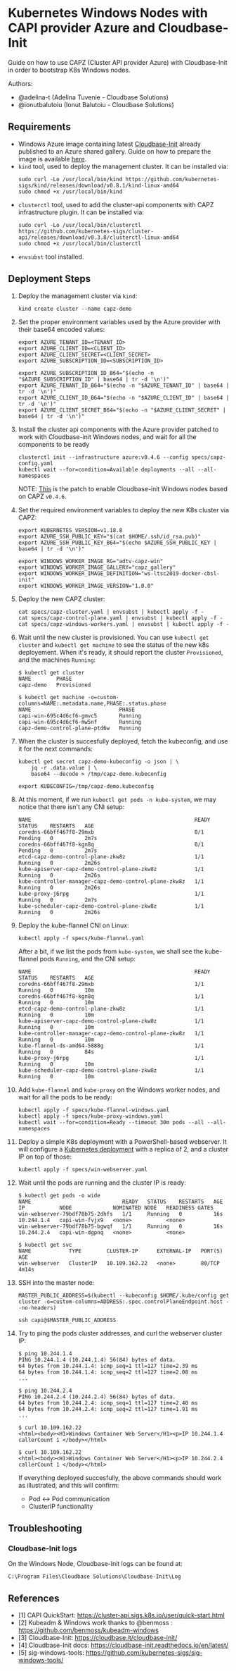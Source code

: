 # Kubernetes Windows Nodes with CAPI provider Azure and Cloudbase-Init

Guide on how to use CAPZ (Cluster API provider Azure) with Cloudbase-Init in order to bootstrap K8s Windows nodes.

Authors:
* @adelina-t (Adelina Tuvenie - Cloudbase Solutions)
* @ionutbalutoiu (Ionut Balutoiu - Cloudbase Solutions)

## Requirements

* Windows Azure image containing latest [Cloudbase-Init](https://cloudbase.it/cloudbase-init/) already published to an Azure shared gallery. Guide on how to prepare the image is available [here](https://github.com/ionutbalutoiu/k8s-e2e-runner/tree/capz_flannel/image-builder/azure-cbsl-init).
* `kind` tool, used to deploy the management cluster. It can be installed via:
    ```
    sudo curl -Lo /usr/local/bin/kind https://github.com/kubernetes-sigs/kind/releases/download/v0.8.1/kind-linux-amd64
    sudo chmod +x /usr/local/bin/kind
    ```
* `clusterctl` tool, used to add the cluster-api components with CAPZ infrastructure plugin. It can be installed via:
    ```
    sudo curl -Lo /usr/local/bin/clusterctl https://github.com/kubernetes-sigs/cluster-api/releases/download/v0.3.8/clusterctl-linux-amd64
    sudo chmod +x /usr/local/bin/clusterctl
    ```
* `envsubst` tool installed.

## Deployment Steps

1. Deploy the management cluster via `kind`:
    ```
    kind create cluster --name capz-demo
    ```

2. Set the proper environment variables used by the Azure provider with their base64 encoded values:
    ```
    export AZURE_TENANT_ID=<TENANT_ID>
    export AZURE_CLIENT_ID=<CLIENT_ID>
    export AZURE_CLIENT_SECRET=<CLIENT_SECRET>
    export AZURE_SUBSCRIPTION_ID=<SUBSCRIPTION_ID>

    export AZURE_SUBSCRIPTION_ID_B64="$(echo -n "$AZURE_SUBSCRIPTION_ID" | base64 | tr -d '\n')"
    export AZURE_TENANT_ID_B64="$(echo -n "$AZURE_TENANT_ID" | base64 | tr -d '\n')"
    export AZURE_CLIENT_ID_B64="$(echo -n "$AZURE_CLIENT_ID" | base64 | tr -d '\n')"
    export AZURE_CLIENT_SECRET_B64="$(echo -n "$AZURE_CLIENT_SECRET" | base64 | tr -d '\n')"
    ```

3. Install the cluster api components with the Azure provider patched to work with Cloudbase-init Windows nodes, and wait for all the components to be ready
    ```
    clusterctl init --infrastructure azure:v0.4.6 --config specs/capz-config.yaml
    kubectl wait --for=condition=Available deployments --all --all-namespaces
    ```

    NOTE: [This](https://github.com/ionutbalutoiu/cluster-api-provider-azure/commit/9c8daedac75959b141fec7ea909c2c1fd0bd484b) is the patch to enable Cloudbase-init Windows nodes based on CAPZ `v0.4.6`.

4. Set the required environment variables to deploy the new K8s cluster via CAPZ:
    ```
    export KUBERNETES_VERSION=v1.18.8
    export AZURE_SSH_PUBLIC_KEY="$(cat $HOME/.ssh/id_rsa.pub)"
    export AZURE_SSH_PUBLIC_KEY_B64="$(echo $AZURE_SSH_PUBLIC_KEY | base64 | tr -d '\n')"

    export WINDOWS_WORKER_IMAGE_RG="adtv-capz-win"
    export WINDOWS_WORKER_IMAGE_GALLERY="capz_gallery"
    export WINDOWS_WORKER_IMAGE_DEFINITION="ws-ltsc2019-docker-cbsl-init"
    export WINDOWS_WORKER_IMAGE_VERSION="1.0.0"
    ```

5. Deploy the new CAPZ cluster:
    ```
    cat specs/capz-cluster.yaml | envsubst | kubectl apply -f -
    cat specs/capz-control-plane.yaml | envsubst | kubectl apply -f -
    cat specs/capz-windows-workers.yaml | envsubst | kubectl apply -f -
    ```

6. Wait until the new cluster is provisioned. You can use `kubectl get cluster` and `kubectl get machine` to see the status of the new k8s deployement. When it's ready, it should report the cluster `Provisioned`, and the machines `Running`:
    ```
    $ kubectl get cluster
    NAME        PHASE
    capz-demo   Provisioned

    $ kubectl get machine -o=custom-columns=NAME:.metadata.name,PHASE:.status.phase
    NAME                            PHASE
    capi-win-695c4d6cf6-gmvc5       Running
    capi-win-695c4d6cf6-mw5nf       Running
    capz-demo-control-plane-ptd6w   Running
    ```

7. When the cluster is succesfully deployed, fetch the kubeconfig, and use it for the next commands:
    ```
    kubectl get secret capz-demo-kubeconfig -o json | \
        jq -r .data.value | \
        base64 --decode > /tmp/capz-demo.kubeconfig

    export KUBECONFIG=/tmp/capz-demo.kubeconfig
    ```

8. At this moment, if we run `kubectl get pods -n kube-system`, we may notice that there isn't any CNI setup:
    ```
    NAME                                                    READY   STATUS    RESTARTS   AGE
    coredns-66bff467f8-29mxb                                0/1     Pending   0          2m7s
    coredns-66bff467f8-kgn8q                                0/1     Pending   0          2m7s
    etcd-capz-demo-control-plane-zkw8z                      1/1     Running   0          2m26s
    kube-apiserver-capz-demo-control-plane-zkw8z            1/1     Running   0          2m26s
    kube-controller-manager-capz-demo-control-plane-zkw8z   1/1     Running   0          2m26s
    kube-proxy-j6rpg                                        1/1     Running   0          2m7s
    kube-scheduler-capz-demo-control-plane-zkw8z            1/1     Running   0          2m26s
    ```

9. Deploy the kube-flannel CNI on Linux:
    ```
    kubectl apply -f specs/kube-flannel.yaml
    ```

    After a bit, if we list the pods from `kube-system`, we shall see the kube-flannel pods `Running`, and the CNI setup:
    ```
    NAME                                                    READY   STATUS    RESTARTS   AGE
    coredns-66bff467f8-29mxb                                1/1     Running   0          10m
    coredns-66bff467f8-kgn8q                                1/1     Running   0          10m
    etcd-capz-demo-control-plane-zkw8z                      1/1     Running   0          10m
    kube-apiserver-capz-demo-control-plane-zkw8z            1/1     Running   0          10m
    kube-controller-manager-capz-demo-control-plane-zkw8z   1/1     Running   0          10m
    kube-flannel-ds-amd64-5888g                             1/1     Running   0          84s
    kube-proxy-j6rpg                                        1/1     Running   0          10m
    kube-scheduler-capz-demo-control-plane-zkw8z            1/1     Running   0          10m
    ```

10. Add `kube-flannel` and `kube-proxy` on the Windows worker nodes, and wait for all the pods to be ready:
    ```
    kubectl apply -f specs/kube-flannel-windows.yaml
    kubectl apply -f specs/kube-proxy-windows.yaml
    kubectl wait --for=condition=Ready --timeout 30m pods --all --all-namespaces
    ```

11. Deploy a simple K8s deployment with a PowerShell-based webserver. It will configure a [Kubernetes deployment](https://kubernetes.io/docs/concepts/workloads/controllers/deployment/) with a replica of 2, and a cluster IP on top of those:
    ```
    kubectl apply -f specs/win-webserver.yaml
    ```

12. Wait until the pods are running and the cluster IP is ready:
    ```
    $ kubectl get pods -o wide
    NAME                             READY   STATUS    RESTARTS   AGE   IP           NODE             NOMINATED NODE   READINESS GATES
    win-webserver-79bdf78b75-2dhfs   1/1     Running   0          16s   10.244.1.4   capi-win-fvjx9   <none>           <none>
    win-webserver-79bdf78b75-bgwqf   1/1     Running   0          16s   10.244.2.4   capi-win-dgpnq   <none>           <none>

    $ kubectl get svc
    NAME            TYPE        CLUSTER-IP      EXTERNAL-IP   PORT(S)   AGE
    win-webserver   ClusterIP   10.109.162.22   <none>        80/TCP    4m14s
    ```

13. SSH into the master node:
    ```
    MASTER_PUBLIC_ADDRESS=$(kubectl --kubeconfig $HOME/.kube/config get cluster -o=custom-columns=ADDRESS:.spec.controlPlaneEndpoint.host --no-headers)

    ssh capi@$MASTER_PUBLIC_ADDRESS
    ```

14. Try to ping the pods cluster addresses, and curl the webserver cluster IP:
    ```
    $ ping 10.244.1.4
    PING 10.244.1.4 (10.244.1.4) 56(84) bytes of data.
    64 bytes from 10.244.1.4: icmp_seq=1 ttl=127 time=2.39 ms
    64 bytes from 10.244.1.4: icmp_seq=2 ttl=127 time=2.08 ms
    ...

    $ ping 10.244.2.4
    PING 10.244.2.4 (10.244.2.4) 56(84) bytes of data.
    64 bytes from 10.244.2.4: icmp_seq=1 ttl=127 time=2.40 ms
    64 bytes from 10.244.2.4: icmp_seq=2 ttl=127 time=1.91 ms
    ...

    $ curl 10.109.162.22
    <html><body><H1>Windows Container Web Server</H1><p>IP 10.244.1.4 callerCount 1 </body></html>

    $ curl 10.109.162.22
    <html><body><H1>Windows Container Web Server</H1><p>IP 10.244.2.4 callerCount 1 </body></html>
    ```

    If everything deployed succesfully, the above commands should work as illustrated, and this will confirm:
    * Pod <-> Pod communication
    * ClusterIP functionality


## Troubleshooting

### Cloudbase-Init logs

On the Windows Node, Cloudbase-Init logs can be found at:
```
C:\Program Files\Cloudbase Solutions\Cloudbase-Init\Log
```

## References

- [1] CAPI QuickStart: https://cluster-api.sigs.k8s.io/user/quick-start.html
- [2] Kubeadm & Windows work thanks to @benmoss : https://github.com/benmoss/kubeadm-windows
- [3] Cloudbase-Init: https://cloudbase.it/cloudbase-init/
- [4] Cloudbase-Init docs: https://cloudbase-init.readthedocs.io/en/latest/
- [5] sig-windows-tools: https://github.com/kubernetes-sigs/sig-windows-tools/